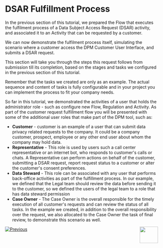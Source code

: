 # DSAR Fulfillment Process

In the previous section of this tutorial, we prepared the Flow that executes the fulfilment process of a Data Subject Access Request (DSAR) activity, and associated it to an Activity that can be requested by a customer.  

We can now demonstrate the fulfilment process itself, simulating the scenario where a customer access the DPM Customer User Interface, and submits a DSAR request. 

This section will take you through the steps this request follows from submission till its completion, based on the stages and tasks we configured in the previous section of this tutorial.

Remember that the tasks we created are only as an example. The actual sequence and content of tasks is fully configurable and in your project you can implement the process to fit your company needs.

So far in this tutorial, we demonstrated the activities of a user that holds the administrator role - such as configure new Flow, Regulation and Activity. As part of the customer request fulfillment flow you will be presented with some of the additional user roles that make part of the DPM tool, such as:

- **Customer** - customer is an example of a user that can submit data privacy related requests to the company. It could be a company customer, prospect, employee or any other end user about whom the company may hold data. 
- **Representative** -  This role is used by users such a call center representative or an internet bot, who responds to customer's calls or chats. A Representative can perform actions on behalf of the customer, submitting a DSAR request, report request status to a customer or alter the customer's consent preferences.
- **Data Steward** - This role can be associated with any user that performs back-office activities as part of the fulfillment process. In our example, we defined that the Legal team should review the data before sending it to the customer, so we defined the users of the legal team to a role that has data steward permission
- **Case Owner** - The Case Owner is the overall responsible for the timely execution of all customer's requests and can review the status of all tasks. In the example we created, in addition to the overall responsibility over the request, we also allocated to the Case Owner the task of final review, to demonstrate this scenario as well.



[![Previous](/articles/images/Previous.png)](/articles/demo_project/DPM_Demo_Project/README.md)[<img align="right" width="60" height="54" src="/articles/images/Next.png">](/articles/demo_project/DPM_Demo_Project/02_DSAR_Fulfillment/02_00_DSAR_Fulfillment_intro.md)